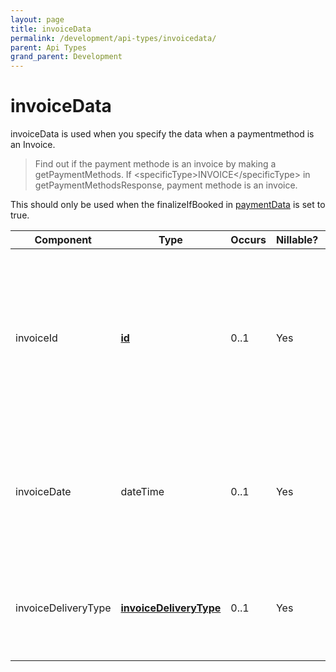 ```yaml
---
layout: page
title: invoiceData
permalink: /development/api-types/invoicedata/
parent: Api Types
grand_parent: Development
---
```




# invoiceData 

invoiceData is used when you specify the data when a paymentmethod is an
Invoice.

> Find out if the payment methode is an invoice by making a
> getPaymentMethods. If \<specificType\>INVOICE\</specificType\> in
> getPaymentMethodsResponse, payment methode is an invoice.

This should only be used when the finalizeIfBooked
in [paymentData](/development/api-types/paymentdata/) is set to true.

| Component           | Type                                           | Occurs | Nillable? | Description                                                                                                                                                                            |
|---------------------|------------------------------------------------|--------|-----------|----------------------------------------------------------------------------------------------------------------------------------------------------------------------------------------|
| invoiceId           | **[id](/development/api-types/simple-types/)**                      | 0..1   | Yes       | The invoice number. To be used if finalizeIfBooked is set to `true`. This will be printed on the invoice. For payment methods other than INVOICE, setting this will generate an error. |
| invoiceDate         | dateTime                                       | 0..1   | Yes       | The invoice date. This will be printed on the invoice. For payment methods other than INVOICE, setting this will generate an error.                                                    |
| invoiceDeliveryType | **[invoiceDeliveryType](/development/api-types/invoicedeliverytype/)** | 0..1   | Yes       | This option will let you decide how the INVOICE should be delivered. NONE, EMAIL or by POST. **Default: EMAIL**                                                                        |

